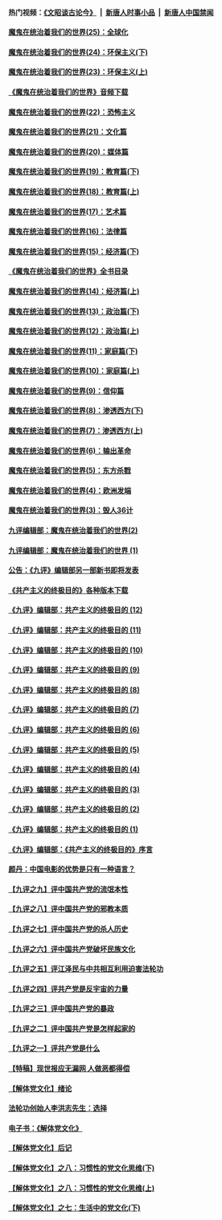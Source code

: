 #### 热门视频：[《文昭谈古论今》](https://github.com/gfw-breaker/wenzhao/blob/master/README.md?t=10290033) &nbsp;|&nbsp; [新唐人时事小品](https://github.com/gfw-breaker/ntdtv-comedy/blob/master/README.md?t=10290033) &nbsp;|&nbsp; [新唐人中国禁闻](https://github.com/gfw-breaker/ntdtv-news/blob/master/README.md?t=10290033)

#### [魔鬼在统治着我们的世界(25)：全球化](../pages/nsc422/n10788205.md?t=10290033) 

#### [魔鬼在统治着我们的世界(24)：环保主义(下)](../pages/nsc422/n10695307.md?t=10290033) 

#### [魔鬼在统治着我们的世界(23)：环保主义(上)](../pages/nsc422/n10688613.md?t=10290033) 

#### [《魔鬼在统治着我们的世界》音频下载](../pages/nsc422/n10635553.md?t=10290033) 

#### [魔鬼在统治着我们的世界(22)：恐怖主义](../pages/nsc422/n10614727.md?t=10290033) 

#### [魔鬼在统治着我们的世界(21)：文化篇](../pages/nsc422/n10597706.md?t=10290033) 

#### [魔鬼在统治着我们的世界(20)：媒体篇](../pages/nsc422/n10586579.md?t=10290033) 

#### [魔鬼在统治着我们的世界(19)：教育篇(下)](../pages/nsc422/n10564808.md?t=10290033) 

#### [魔鬼在统治着我们的世界(18)：教育篇(上)](../pages/nsc422/n10526970.md?t=10290033) 

#### [魔鬼在统治着我们的世界(17)：艺术篇](../pages/nsc422/n10499093.md?t=10290033) 

#### [魔鬼在统治着我们的世界(16)：法律篇](../pages/nsc422/n10485969.md?t=10290033) 

#### [魔鬼在统治着我们的世界(15)：经济篇(下)](../pages/nsc422/n10469975.md?t=10290033) 

#### [《魔鬼在统治着我们的世界》全书目录](../pages/nsc422/n10464261.md?t=10290033) 

#### [魔鬼在统治着我们的世界(14)：经济篇(上)](../pages/nsc422/n10457370.md?t=10290033) 

#### [魔鬼在统治着我们的世界(13)：政治篇(下)](../pages/nsc422/n10448270.md?t=10290033) 

#### [魔鬼在统治着我们的世界(12)：政治篇(上)](../pages/nsc422/n10444576.md?t=10290033) 

#### [魔鬼在统治着我们的世界(11)：家庭篇(下)](../pages/nsc422/n10440961.md?t=10290033) 

#### [魔鬼在统治着我们的世界(10)：家庭篇(上)](../pages/nsc422/n10435448.md?t=10290033) 

#### [魔鬼在统治着我们的世界(9)：信仰篇](../pages/nsc422/n10432159.md?t=10290033) 

#### [魔鬼在统治着我们的世界(8)：渗透西方(下)](../pages/nsc422/n10429603.md?t=10290033) 

#### [魔鬼在统治着我们的世界(7)：渗透西方(上)](../pages/nsc422/n10426013.md?t=10290033) 

#### [魔鬼在统治着我们的世界(6)：输出革命](../pages/nsc422/n10421536.md?t=10290033) 

#### [魔鬼在统治着我们的世界(5)：东方杀戮](../pages/nsc422/n10417707.md?t=10290033) 

#### [魔鬼在统治着我们的世界(4)：欧洲发端](../pages/nsc422/n10414890.md?t=10290033) 

#### [魔鬼在统治着我们的世界(3)：毁人36计](../pages/nsc422/n10411583.md?t=10290033) 

#### [九评编辑部：魔鬼在统治着我们的世界(2)](../pages/nsc422/n10410036.md?t=10290033) 

#### [九评编辑部：魔鬼在统治着我们的世界 (1)](../pages/nsc422/n10406825.md?t=10290033) 

#### [公告：《九评》编辑部另一部新书即将发表](../pages/nsc422/n10405104.md?t=10290033) 

#### [《共产主义的终极目的》各种版本下载](../pages/nsc422/n10022138.md?t=10290033) 

#### [《九评》编辑部：共产主义的终极目的 (12)](../pages/nsc422/n9933272.md?t=10290033) 

#### [《九评》编辑部：共产主义的终极目的 (11)](../pages/nsc422/n9924973.md?t=10290033) 

#### [《九评》编辑部：共产主义的终极目的 (10)](../pages/nsc422/n9920883.md?t=10290033) 

#### [《九评》编辑部：共产主义的终极目的 (9)](../pages/nsc422/n9916363.md?t=10290033) 

#### [《九评》编辑部：共产主义的终极目的 (8)](../pages/nsc422/n9912488.md?t=10290033) 

#### [《九评》编辑部：共产主义的终极目的 (7)](../pages/nsc422/n9901176.md?t=10290033) 

#### [《九评》编辑部：共产主义的终极目的 (6)](../pages/nsc422/n9899359.md?t=10290033) 

#### [《九评》编辑部：共产主义的终极目的 (5)](../pages/nsc422/n9893174.md?t=10290033) 

#### [《九评》编辑部：共产主义的终极目的 (4)](../pages/nsc422/n9891246.md?t=10290033) 

#### [《九评》编辑部：共产主义的终极目的 (3)](../pages/nsc422/n9879879.md?t=10290033) 

#### [《九评》编辑部：共产主义的终极目的 (2)](../pages/nsc422/n9876205.md?t=10290033) 

#### [《九评》编辑部：共产主义的终极目的 (1)](../pages/nsc422/n9865857.md?t=10290033) 

#### [《九评》编辑部：《共产主义的终极目的》序言](../pages/nsc422/n9862666.md?t=10290033) 

#### [颜丹：中国电影的优势是只有一种语言？](../pages/nsc422/n9583062.md?t=10290033) 

#### [【九评之九】评中国共产党的流氓本性](../pages/nsc422/n737542.md?t=10290033) 

#### [【九评之八】评中国共产党的邪教本质](../pages/nsc422/n735942.md?t=10290033) 

#### [【九评之七】评中国共产党的杀人历史](../pages/nsc422/n733806.md?t=10290033) 

#### [【九评之六】评中国共产党破坏民族文化](../pages/nsc422/n731667.md?t=10290033) 

#### [【九评之五】评江泽民与中共相互利用迫害法轮功](../pages/nsc422/n730058.md?t=10290033) 

#### [【九评之四】评共产党是反宇宙的力量](../pages/nsc422/n727814.md?t=10290033) 

#### [【九评之三】评中国共产党的暴政](../pages/nsc422/n725597.md?t=10290033) 

#### [【九评之二】评中国共产党是怎样起家的](../pages/nsc422/n723946.md?t=10290033) 

#### [【九评之一】评共产党是什么](../pages/nsc422/n722529.md?t=10290033) 

#### [【特稿】现世报应无漏网 人做恶都得偿](../pages/nsc422/n4215167.md?t=10290033) 

#### [【解体党文化】绪论](../pages/nsc422/n1449356.md?t=10290033) 

#### [法轮功创始人李洪志先生：选择](../pages/nsc422/n3580738.md?t=10290033) 

#### [电子书：《解体党文化》](../pages/nsc422/n1573484.md?t=10290033) 

#### [【解体党文化】后记](../pages/nsc422/n1531999.md?t=10290033) 

#### [【解体党文化】之八：习惯性的党文化思维(下)](../pages/nsc422/n1526477.md?t=10290033) 

#### [【解体党文化】之八：习惯性的党文化思维(上)](../pages/nsc422/n1520631.md?t=10290033) 

#### [【解体党文化】之七：生活中的党文化(下)](../pages/nsc422/n1513446.md?t=10290033) 

